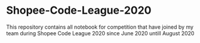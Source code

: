 # Shopee-Code-League-2020
This repository contains all notebook for competition that have joined by my team during Shopee Code League 2020 since June 2020 untill August 2020
